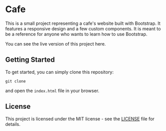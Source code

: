 # Cafe

This is a small project representing a cafe's website built with Bootstrap. It features a responsive design and a few custom components. It is meant to be a reference for anyone who wants to learn how to use Bootstrap.

You can see the live version of this project here.

## Getting Started

To get started, you can simply clone this repository:

```
git clone
```

and open the `index.html` file in your browser.

## License

This project is licensed under the MIT license - see the [LICENSE](LICENSE) file for details.
